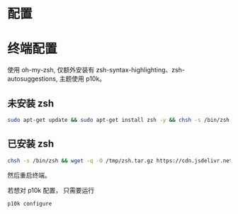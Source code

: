 # 配置

# 终端配置

使用 oh-my-zsh, 仅额外安装有 zsh-syntax-highlighting、zsh-autosuggestions, 主题使用 p10k。

## 未安装 zsh

```bash
sudo apt-get update && sudo apt-get install zsh -y && chsh -s /bin/zsh && wget -q -O /tmp/zsh.tar.gz https://cdn.jsdelivr.net/gh/youxam/settings@main/zsh.tar.gz && tar xzf /tmp/zsh.tar.gz -C ~
```

## 已安装 zsh

```bash
chsh -s /bin/zsh && wget -q -O /tmp/zsh.tar.gz https://cdn.jsdelivr.net/gh/youxam/settings@main/zsh.tar.gz && tar xzf /tmp/zsh.tar.gz -C ~
```

然后重启终端。

若想对 p10k 配置， 只需要运行

```
p10k configure
```
